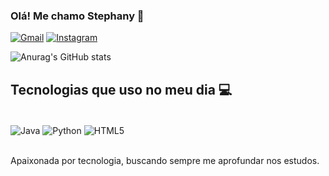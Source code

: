 

### Olá! Me chamo Stephany 👋

[![Gmail](https://img.shields.io/badge/Gmail-D14836?style=for-the-badge&logo=gmail&logoColor=white
)](stephanyoliveira.dev@gmail.com)
[![Instagram](https://img.shields.io/badge/Instagram-E4405F?style=for-the-badge&logo=instagram&logoColor=white
)](https://www.instagram.com/naoeapolly?igsh=MXdkdGtkODVlbGV6NQ==)


![Anurag's GitHub stats](https://github-readme-stats.vercel.app/api?username=StephanyOliverr&show_icons=true&theme=synthwave)

## Tecnologias que uso no meu dia 💻

<div style="display: inline_block"><br/>
<img align="center" alt="Java" src="https://img.shields.io/badge/Java-ED8B00?style=for-the-badge&logo=openjdk&logoColor=white
"/>
<img align="center" alt="Python" src="https://img.shields.io/badge/Python-14354C?style=for-the-badge&logo=python&logoColor=white
" />
<img align="center" alt="HTML5" src="https://img.shields.io/badge/HTML5-E34F26.svg?style=for-the-badge&logo=HTML5&logoColor=white
" />
</div><br/>

Apaixonada por tecnologia, buscando sempre me aprofundar nos estudos.

